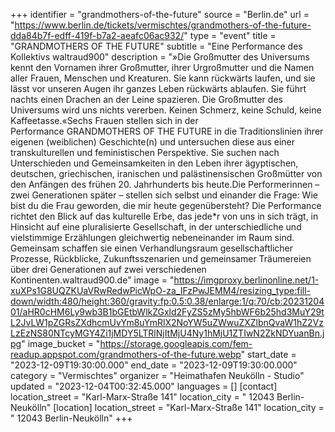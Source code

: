 +++
identifier = "grandmothers-of-the-future"
source = "Berlin.de"
url = "https://www.berlin.de/tickets/vermischtes/grandmothers-of-the-future-dda84b7f-edff-419f-b7a2-aeafc06ac932/"
type = "event"
title = "GRANDMOTHERS OF THE FUTURE"
subtitle = "Eine Performance des Kollektivs waltraud900"
description = "»Die Großmutter des Universums kennt den Vornamen ihrer Großmutter, ihrer Urgroßmutter und die Namen aller Frauen, Menschen und Kreaturen. Sie kann rückwärts laufen, und sie lässt vor unseren Augen ihr ganzes Leben rückwärts ablaufen. Sie führt nachts einen Drachen an der Leine spazieren. Die Großmutter des Universums wird uns nichts vererben. Keinen Schmerz, keine Schuld, keine Kaffeetasse.«Sechs Frauen stellen sich in der Performance GRANDMOTHERS OF THE FUTURE in die Traditionslinien ihrer eigenen (weiblichen) Geschichte(n) und untersuchen diese aus einer transkulturellen und feministischen Perspektive. Sie suchen nach Unterschieden und Gemeinsamkeiten in den Leben ihrer ägyptischen, deutschen, griechischen, iranischen und palästinensischen Großmütter von den Anfängen des frühen 20. Jahrhunderts bis heute.Die Performerinnen – zwei Generationen später – stellen sich selbst und einander die Frage: Wie bist du die Frau geworden, die mir heute gegenübersteht? Die Performance richtet den Blick auf das kulturelle Erbe, das jede*r von uns in sich trägt, in Hinsicht auf eine pluralisierte Gesellschaft, in der unterschiedliche und vielstimmige Erzählungen gleichwertig nebeneinander im Raum sind. Gemeinsam schaffen sie einen Verhandlungsraum gesellschaftlicher Prozesse, Rückblicke, Zukunftsszenarien und gemeinsamer Träumereien über drei Generationen auf zwei verschiedenen Kontinenten.waltraud900.de"
image = "https://imgproxy.berlinonline.net/1-xuXPs1G8UQZKUaVRwRedwPicWpO-za_IFzPwJEMM4/resizing_type:fill-down/width:480/height:360/gravity:fp:0.5:0.38/enlarge:1/q:70/cb:2023120401/aHR0cHM6Ly9wb3B1bGEtbWlkZGxld2FyZS5zMy5hbWF6b25hd3MuY29tL2JvLW1pZGRsZXdhcmUvYm8uYmRlX2NoYW5uZWwuZXZlbnQvaW1hZ2VzLzEzNS80NTcyMGY4Zi1jMDY5LTRlNjItMjU4Ny1hMjU1ZTIwN2ZkNDYuanBn.jpg"
image_bucket = "https://storage.googleapis.com/fem-readup.appspot.com/grandmothers-of-the-future.webp"
start_date = "2023-12-09T19:30:00.000"
end_date = "2023-12-09T19:30:00.000"
category = "Vermischtes"
organizer = "Heimathafen Neukölln - Studio"
updated = "2023-12-04T00:32:45.000"
languages = []
[contact]
location_street = "Karl-Marx-Straße 141"
location_city = " 12043 Berlin-Neukölln"
[location]
location_street = "Karl-Marx-Straße 141"
location_city = " 12043 Berlin-Neukölln"
+++